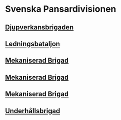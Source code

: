 # Svenska Pansardivisionen

## [Djupverkansbrigaden](/Brigader/Djupverkansbrigaden.md)

## [Ledningsbataljon](/Bataljoner/Ledningsbataljon%20(pansar).md)

## [Mekaniserad Brigad](/Brigader/mekbrig.md)

## [Mekaniserad Brigad](/Brigader/mekbrig.md)

## [Mekaniserad Brigad](/Brigader/mekbrig.md)

## [Underhållsbrigad](/Brigader/Underhållsbrigad%20(pansar).md)
